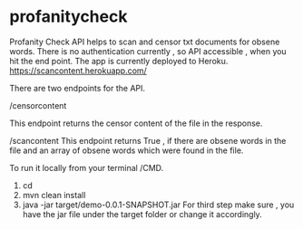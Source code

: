 # profanitycheck

Profanity Check API helps to scan and censor txt documents for obsene words. There is no authentication currently , so API accessible , when you hit the end point. The app is currently deployed to Heroku. 
https://scancontent.herokuapp.com/

There are two endpoints for the API.

/censorcontent

This endpoint returns the censor content of the file in the response.

/scancontent
This endpoint returns True , if there are obsene words in the file and an array of obsene words which were found in the file.


To run it locally from your terminal /CMD.

1) cd <directory of the project>
2)  mvn clean install
3)  java -jar target/demo-0.0.1-SNAPSHOT.jar
  For third step make sure , you have the jar file under the target folder or change it accordingly.
 


